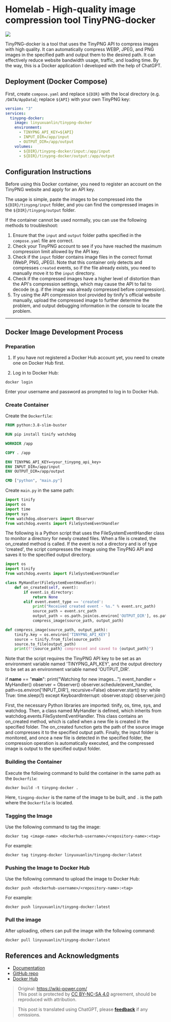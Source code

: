 # Homelab - High-quality image compression tool TinyPNG-docker

![](https://wiki-media-1253965369.cos.ap-guangzhou.myqcloud.com/img/20230416163137.png)

TinyPNG-docker is a tool that uses the TinyPNG API to compress images with high quality. It can automatically compress WEBP, JPEG, and PNG images in the specified path and output them to the desired path. It can effectively reduce website bandwidth usage, traffic, and loading time. By the way, this is a Docker application I developed with the help of ChatGPT.

## Deployment (Docker Compose)

First, create `compose.yaml` and replace `${DIR}` with the local directory (e.g. `/DATA/AppData`); replace `${API}` with your own TinyPNG key:

```yaml title="compose.yaml"
version: "3"
services:
  tinypng-docker:
    image: linyuxuanlin/tinypng-docker
    environment:
      - TINYPNG_API_KEY=${API}
      - INPUT_DIR=/app/input
      - OUTPUT_DIR=/app/output
    volumes:
      - ${DIR}/tinypng-docker/input:/app/input
      - ${DIR}/tinypng-docker/output:/app/output
```

## Configuration Instructions

Before using this Docker container, you need to register an account on the TinyPNG website and apply for an API key.

The usage is simple, paste the images to be compressed into the `${DIR}/tinypng/input` folder, and you can find the compressed images in the `${DIR}/tinypng/output` folder.

If the container cannot be used normally, you can use the following methods to troubleshoot:

1. Ensure that the `input` and `output` folder paths specified in the `compose.yaml` file are correct.
2. Check your TinyPNG account to see if you have reached the maximum compression limit allowed by the API key.
3. Check if the `input` folder contains image files in the correct format (WebP, PNG, JPEG). Note that this container only detects and compresses `created` events, so if the file already exists, you need to manually move it to the `input` directory.
4. Check if the compressed images have a higher level of distortion than the API's compression settings, which may cause the API to fail to decode (e.g. if the image was already compressed before compression).
5. Try using the API compression tool provided by tinify's official website manually, upload the compressed image to further determine the problem, and output debugging information in the console to locate the problem.

---

## Docker Image Development Process

### Preparation

1. If you have not registered a Docker Hub account yet, you need to create one on Docker Hub first.

2. Log in to Docker Hub:

```shell
docker login
```

Enter your username and password as prompted to log in to Docker Hub.

### Create Container

Create the `Dockerfile`:

```Dockerfile title="Dockerfile"
FROM python:3.8-slim-buster

RUN pip install tinify watchdog

WORKDIR /app

COPY . /app

ENV TINYPNG_API_KEY=<your_tinypng_api_key>
ENV INPUT_DIR=/app/input
ENV OUTPUT_DIR=/app/output

CMD ["python", "main.py"]
```

Create `main.py` in the same path:

```py title="main.py"
import tinify
import os
import time
import sys
from watchdog.observers import Observer
from watchdog.events import FileSystemEventHandler
```

The following is a Python script that uses the FileSystemEventHandler class to monitor a directory for newly created files. When a file is created, the on_created method is called. If the event is not a directory and is of type 'created', the script compresses the image using the TinyPNG API and saves it to the specified output directory.

```python
import os
import tinify
from watchdog.events import FileSystemEventHandler

class MyHandler(FileSystemEventHandler):
    def on_created(self, event):
        if event.is_directory:
            return None
        elif event.event_type == 'created':
            print("Received created event - %s." % event.src_path)
            source_path = event.src_path
            output_path = os.path.join(os.environ['OUTPUT_DIR'], os.path.basename(source_path))
            compress_image(source_path, output_path)

def compress_image(source_path, output_path):
    tinify.key = os.environ['TINYPNG_API_KEY']
    source = tinify.from_file(source_path)
    source.to_file(output_path)
    print(f"{source_path} compressed and saved to {output_path}")
```

Note that the script requires the TinyPNG API key to be set as an environment variable named 'TINYPNG_API_KEY', and the output directory to be set as an environment variable named 'OUTPUT_DIR'.

if **name** == "**main**":
print("Watching for new images...")
event_handler = MyHandler()
observer = Observer()
observer.schedule(event_handler, path=os.environ['INPUT_DIR'], recursive=False)
observer.start()
try:
while True:
time.sleep(1)
except KeyboardInterrupt:
observer.stop()
observer.join()

First, the necessary Python libraries are imported: tinify, os, time, sys, and watchdog. Then, a class named MyHandler is defined, which inherits from watchdog.events.FileSystemEventHandler. This class contains an on_created method, which is called when a new file is created in the specified folder. The on_created function gets the path of the source image and compresses it to the specified output path. Finally, the input folder is monitored, and once a new file is detected in the specified folder, the compression operation is automatically executed, and the compressed image is output to the specified output folder.

### Building the Container

Execute the following command to build the container in the same path as the `Dockerfile`:

```shell
docker build -t tinypng-docker .
```

Here, `tingpng-docker` is the name of the image to be built, and `.` is the path where the `Dockerfile` is located.

### Tagging the Image

Use the following command to tag the image:

```shell
docker tag <image-name> <dockerhub-username>/<repository-name>:<tag>
```

For example:

```shell
docker tag tinypng-docker linyuxuanlin/tinypng-docker:latest
```

### Pushing the Image to Docker Hub

Use the following command to upload the image to Docker Hub:

```shell
docker push <dockerhub-username>/<repository-name>:<tag>

```

For example:

```shell
docker push linyuxuanlin/tinypng-docker:latest
```

### Pull the image

After uploading, others can pull the image with the following command:

```shell
docker pull linyuxuanlin/tinypng-docker:latest
```

## References and Acknowledgments

- [Documentation](https://wiki-power.com/en/Homelab-%E9%AB%98%E8%B4%A8%E9%87%8F%E5%9B%BE%E7%89%87%E5%8E%8B%E7%BC%A9%E5%B7%A5%E5%85%B7TinyPNG-docker)
- [GitHub repo](https://github.com/linyuxuanlin/Dockerfiles/tree/main/tinypng-docker)
- [Docker Hub](https://hub.docker.com/r/linyuxuanlin/tinypng-docker)

> Original: <https://wiki-power.com/>  
> This post is protected by [CC BY-NC-SA 4.0](https://creativecommons.org/licenses/by/4.0/deed.en) agreement, should be reproduced with attribution.

> This post is translated using ChatGPT, please [**feedback**](https://github.com/linyuxuanlin/Wiki_MkDocs/issues/new) if any omissions.
